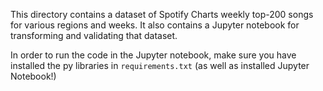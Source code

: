 This directory contains a dataset of Spotify Charts weekly top-200 songs for various regions and weeks. It also contains a Jupyter notebook for transforming and validating that dataset.

In order to run the code in the Jupyter notebook, make sure you have installed the py libraries in `requirements.txt` (as well as installed Jupyter Notebook!)
